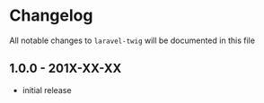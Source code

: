 # Changelog

All notable changes to `laravel-twig` will be documented in this file

## 1.0.0 - 201X-XX-XX

- initial release
